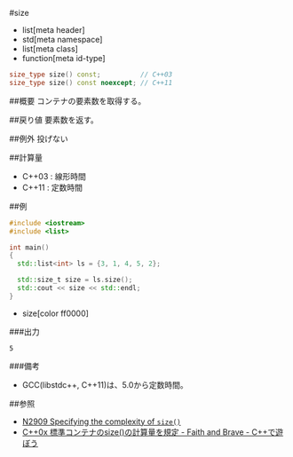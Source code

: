 #size
* list[meta header]
* std[meta namespace]
* list[meta class]
* function[meta id-type]

```cpp
size_type size() const;          // C++03
size_type size() const noexcept; // C++11
```

##概要
コンテナの要素数を取得する。


##戻り値
要素数を返す。


##例外
投げない


##計算量
- C++03 : 線形時間
- C++11 : 定数時間


##例
```cpp
#include <iostream>
#include <list>

int main()
{
  std::list<int> ls = {3, 1, 4, 5, 2};

  std::size_t size = ls.size();
  std::cout << size << std::endl;
}
```
* size[color ff0000]

###出力
```
5
```

###備考
- GCC(libstdc++, C++11)は、5.0から定数時間。

##参照
- [N2909 Specifying the complexity of `size()`](http://www.open-std.org/jtc1/sc22/wg21/docs/papers/2009/n2909.pdf)
- [C++0x 標準コンテナのsize()の計算量を規定 - Faith and Brave - C++で遊ぼう](http://d.hatena.ne.jp/faith_and_brave/20090902/1251879571)

